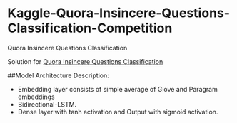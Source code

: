 # Kaggle-Quora-Insincere-Questions-Classification-Competition
Quora Insincere Questions Classification

Solution for [Quora Insincere Questions Classification](https://www.kaggle.com/c/quora-insincere-questions-classification)

##Model Architecture Description:

- Embedding layer consists of simple average of Glove and Paragram embeddings
- Bidirectional-LSTM.
- Dense layer with tanh activation and Output with sigmoid activation.
